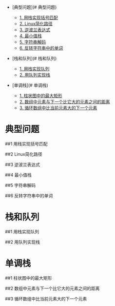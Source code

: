 <!-- GFM-TOC -->
* [典型问题](# 典型问题)
    * [1. 用栈实现括号匹配](#1-用栈实现括号匹配)
    * [2. Linux简化路径](#2-Linux简化路径)
    * [3. 逆波兰表达式](#3-逆波兰表达式)
    * [4. 最小值栈](#4-最小值栈)
    * [5. 字符串解码](#5-字符串解码)
    * [6. 反转字符串中的单词](#6-反转字符串中的单词)
    
* [栈和队列](# 栈和队列)
    * [1. 用栈实现队列](#1-用栈实现队列)
    * [2. 用队列实现栈](#2-用队列实现栈)
    
* [单调栈](# 单调栈)
    * [1. 柱状图中的最大矩形](#1-柱状图中的最大矩形)
    * [2. 数组中元素与下一个比它大的元素之间的距离](#2-数组中元素与下一个比它大的元素之间的距离)
    * [3. 循环数组中比当前元素大的下一个元素](#3-循环数组中比当前元素大的下一个元素)
    
<!-- GFM-TOC -->

# 典型问题
##1 用栈实现括号匹配

##2 Linux简化路径

##3 逆波兰表达式

##4 最小值栈

##5 字符串解码

##6 反转字符串中的单词

# 栈和队列
##1 用栈实现队列

##2 用队列实现栈

# 单调栈
##1 柱状图中的最大矩形

##2 数组中元素与下一个比它大的元素之间的距离

##3 循环数组中比当前元素大的下一个元素
